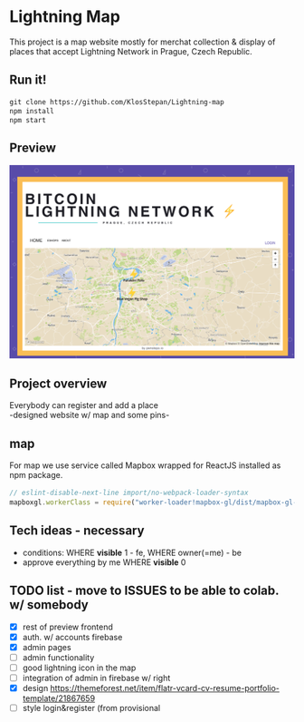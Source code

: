 # Lightning Map
This project is a map website mostly for merchat collection & display of places that accept Lightning Network in Prague, Czech Republic.  

## Run it!
```
git clone https://github.com/KlosStepan/Lightning-map
npm install
npm start
```
## Preview
<p align="center">
  <img src="src/img/lnmap_preview.png" alt="lnmap_preview"/>
</p>

## Project overview
Everybody can register and add a place  
-designed website w/ map and some pins-  

## map
For map we use service called Mapbox wrapped for ReactJS installed as npm package. 
```jsx 
// eslint-disable-next-line import/no-webpack-loader-syntax   
mapboxgl.workerClass = require("worker-loader!mapbox-gl/dist/mapbox-gl-csp-worker").default;  
```
## Tech ideas - necessary
- conditions: WHERE **visible** 1 - fe, WHERE owner(=me) - be
- approve everything by me WHERE **visible** 0

## TODO list - move to ISSUES to be able to colab. w/ somebody
- [x] rest of preview frontend
- [x] auth. w/ accounts firebase
- [x] admin pages
- [ ] admin functionality
- [ ] good lightning icon in the map
- [ ] integration of admin in firebase w/ right
- [x] design https://themeforest.net/item/flatr-vcard-cv-resume-portfolio-template/21867659
- [ ] style login&register (from provisional <style> in return)
- [ ] ~~Redux~~ -> Redux/RTK
- [ ] possible extension of map pin (extra info & etc.)
